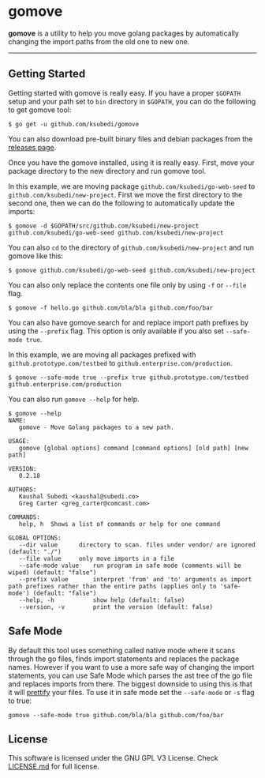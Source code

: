 gomove
===================


**gomove** is a utility to help you move golang packages by automatically changing the import paths from the old one to new one.

----------

Getting Started
-------------

Getting started with gomove is really easy. If you have a proper `$GOPATH` setup and your path set to `bin` directory in `$GOPATH`, you can do the following to get gomove tool:

    $ go get -u github.com/ksubedi/gomove

You can also download pre-built binary files and debian packages from the [releases page](https://github.com/KSubedi/gomove/releases).

Once you have the gomove installed, using it is really easy. First, move your package directory to the new directory and run gomove tool.

In this example, we are moving package `github.com/ksubedi/go-web-seed` to `github.com/ksubedi/new-project`. First we move the first directory to the second one, then we can do the following to automatically update the imports:

	$ gomove -d $GOPATH/src/github.com/ksubedi/new-project github.com/ksubedi/go-web-seed github.com/ksubedi/new-project
	
You can also `cd` to the directory of `github.com/ksubedi/new-project` and run gomove like this:

	$ gomove github.com/ksubedi/go-web-seed github.com/ksubedi/new-project
	
You can also only replace the contents one file only by using `-f` or `--file` flag.

	$ gomove -f hello.go github.com/bla/bla github.com/foo/bar
	
You can also have gomove search for and replace import path prefixes by using the `--prefix` flag. This option is only
available if you also set `--safe-mode true`.

In this example, we are moving all packages prefixed with `github.prototype.com/testbed` to `github.enterprise.com/production`.

	$ gomove --safe-mode true --prefix true github.prototype.com/testbed github.enterprise.com/production

You can also run `gomove --help` for help.
	
	$ gomove --help
	NAME:
	   gomove - Move Golang packages to a new path.

	USAGE:
	   gomove [global options] command [command options] [old path] [new path]
	   
	VERSION:
	   0.2.18
	   
	AUTHORS:
	   Kaushal Subedi <kaushal@subedi.co> 
	   Greg Carter <greg_carter@comcast.com>
	   
	COMMANDS:
	   help, h	Shows a list of commands or help for one command
	   
	GLOBAL OPTIONS:
	   --dir value		directory to scan. files under vendor/ are ignored (default: "./")
	   --file value		only move imports in a file
	   --safe-mode value	run program in safe mode (comments will be wiped) (default: "false")
	   --prefix value		interpret 'from' and 'to' arguments as import path prefixes rather than the entire paths (applies only to 'safe-mode') (default: "false")
	   --help, -h			show help (default: false)
	   --version, -v		print the version (default: false)


Safe Mode
-------------
By default this tool uses something called native mode where it scans through the go files, finds import statements and replaces the package names. However if you want to use a more safe way of changing the import statements, you can use Safe Mode which parses the ast tree of the go file and replaces imports from there. The biggest downside to using this is that it will [prettify](https://godoc.org/github.com/golang/go/src/cmd/gofmt) your files. To use it in safe mode set the `--safe-mode` or `-s` flag to true:
    
    gomove --safe-mode true github.com/bla/bla github.com/foo/bar


License
-------------

This software is licensed under the GNU GPL V3 License. Check [LICENSE.md](LICENSE.md) for full license.